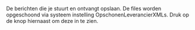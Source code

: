 De berichten die je stuurt en ontvangt opslaan. De files worden opgeschoond via systeem instelling OpschonenLeverancierXMLs. Druk op de knop hiernaast om deze in te zien.